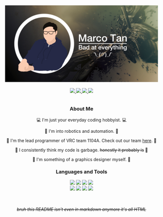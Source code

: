 <p align="center">
    <a href="https://www.youtube.com/watch?v=ub82Xb1C8os">
        <img src="resources/github-profile-banner.png">
    </a>
    <br>
    <br>
    <a href ="https://www.facebook.com/marco.tan.200405">
        <img src="https://img.shields.io/badge/-marco.tan.200405-7c8363?style=for-the-badge&logo=facebook&logoColor=white">
    </a>
    <a href="https://www.instagram.com/marco_tan_04/">
        <img src="https://img.shields.io/badge/-%40marco__tan__04-7c8363?style=for-the-badge&logo=instagram&logoColor=white">
    </a>
    <a href="https://www.linkedin.com/in/marco-tan-9191021a3/">
        <img src="https://img.shields.io/badge/-Marco%20Tan-7c8363?style=for-the-badge&logo=linkedin&logoColor=white">
    </a>
    <a href="mailto:marco.tan.200405@gmail.com">
        <img src="https://img.shields.io/badge/-marco.tan.200405@gmail.com-7c8363?style=for-the-badge&logo=gmail&logoColor=white">
    </a>
</p>

#  

<h3 align="center">About Me</h3>

<p align="center">💻 I'm just your everyday coding hobbyist. 💻</p>
<p align="center">🤖 I'm into robotics and automation. 🤖</p>
<p align="center">🤖 I'm the lead programmer of VRC team 1104A. Check out our team <a href="https://github.com/Discobots-1104A">here</a>. 🤖</p>
<p align="center">💩 I consistently think my code is garbage. <strike>honestly it probably is</strike> 💩</p>
<p align="center">🎨 I'm something of a graphics designer myself. 🎨</p>

<h3 align="center">Languages and Tools</h3>

<p align="center">
    <img src="https://img.shields.io/badge/-C%2B%2B%20%E2%80%94%20fluent%20-%237c8363?style=for-the-badge&logo=C%2B%2B&logoColor=white">
    <img src="https://img.shields.io/badge/-C%23%20%E2%80%94%20learning%20-%237c8363?style=for-the-badge&logo=C-sharp&logoColor=white">
    <img src="https://img.shields.io/badge/-Lua%20%E2%80%94%20intermediate%20-%237c8363?style=for-the-badge&logo=lua&logoColor=white">
    <img src="https://img.shields.io/badge/-python%20%E2%80%94%20learning%20-%237c8363?style=for-the-badge&logo=python&logoColor=white">
    <br>
    <img src="https://img.shields.io/badge/-git-%237c8363?style=for-the-badge&logo=git&logoColor=white">
    <img src="https://img.shields.io/badge/-GCC%2FG++-%237c8363?style=for-the-badge&logo=gnu&logoColor=white">
    <img src="https://img.shields.io/badge/-Visual%20Studio-%237c8363?style=for-the-badge&logo=visual-studio&logoColor=white">
    <img src="https://img.shields.io/badge/-Visual%20Studio%20Code-%237c8363?style=for-the-badge&logo=visual-studio-code&logoColor=white">
</p>

<br>
<h6 align="center"><strike>bruh this README isn't even in markdown anymore it's all HTML</strike></h6>
